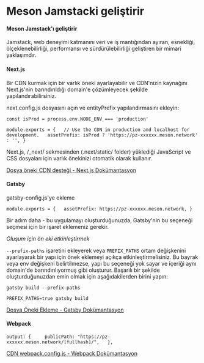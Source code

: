 # Meson Jamstacki geliştirir

#### Meson Jamstack'ı geliştirir

Jamstack, web deneyimi katmanını veri ve iş mantığından ayıran, esnekliği, ölçeklenebilirliği, performansı ve sürdürülebilirliği geliştiren bir mimari yaklaşımdır.

#### Next.js

Bir CDN kurmak için bir varlık öneki ayarlayabilir ve CDN'nizin kaynağını Next.js'nin barındırıldığı domain'e çözümleyecek şekilde yapılandırabilirsiniz.

next.config.js dosyasını açın ve entityPrefix yapılandırmasını ekleyin:

`const isProd = process.env.NODE_ENV === 'production'`

`module.exports = {   // Use the CDN in production and localhost for development.   assetPrefix: isProd ? 'https://pz-xxxxxx.meson.network' : '', }`

Next.js, /\_next/ sekmesinden (.next/static/ folder) yüklediği JavaScript ve CSS dosyaları için varlık önekinizi otomatik olarak kullanır.

[Dosya öneki CDN desteği - Next.js Dokümantasyon](https://nextjs.org/docs/api-reference/next.config.js/cdn-support-with-asset-prefix)

#### Gatsby

gatsby-config.js'ye ekleme

`module.exports = {   assetPrefix: https://pz-xxxxxx.meson.network, }`

Bir adım daha - bu uygulamayı oluşturduğunuzda, Gatsby'nin bu seçeneği seçmesi için bir işaret eklemeniz gerekir.

_Oluşum için ön eki etkinleştirmek_

`--prefix-paths` işaretini ekleyerek veya `PREFIX_PATHS` ortam değişkenini ayarlayarak bir yapı için önek eklemeyi açıkça etkinleştirmelisiniz. Bu bayrak veya env değişkeni belirtilmezse, yapı bu seçeneği yok sayar ve içeriği aynı domain'de barındırılıyormuş gibi oluşturur. Başarılı bir şekilde oluşturduğunuzdan emin olmak için aşağıdakilerden birini yapın:

`gatsby build --prefix-paths`

`PREFIX_PATHS=true gatsby build`

[Dosya Öneki Ekleme - Gatsby Dokümantasyon](https://www.gatsbyjs.com/docs/how-to/previews-deploys-hosting/asset-prefix/)

#### Webpack

`output: {     publicPath: "https://pz-xxxxxx.meson.network/[fullhash]/",   },`

[CDN webpack.config.js - Webpack Dokümantasyon](https://webpack.js.org/loaders/html-loader/#cdn)
